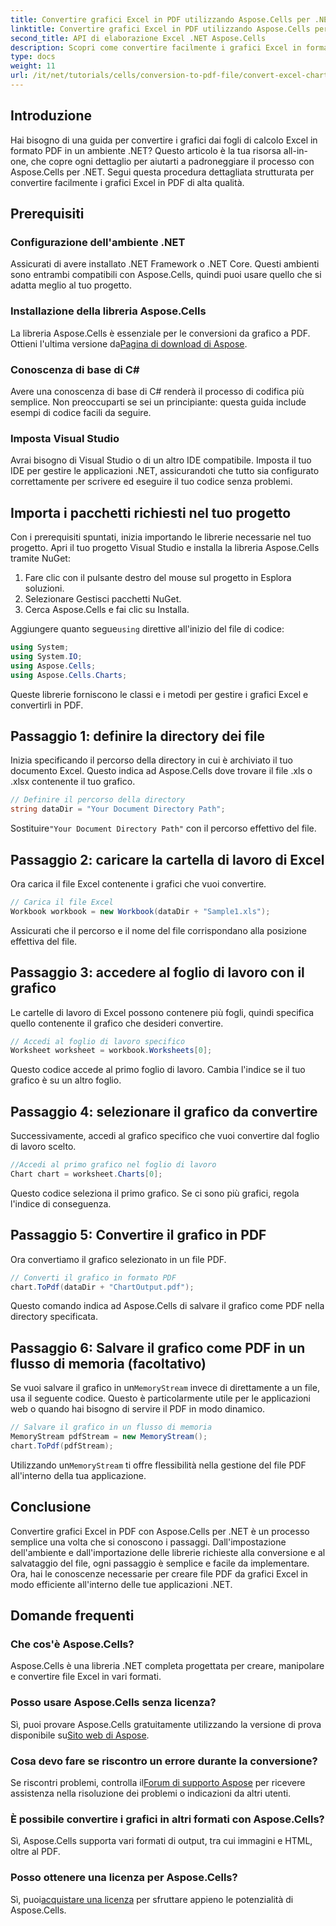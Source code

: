 ```yaml
---
title: Convertire grafici Excel in PDF utilizzando Aspose.Cells per .NET
linktitle: Convertire grafici Excel in PDF utilizzando Aspose.Cells per .NET
second_title: API di elaborazione Excel .NET Aspose.Cells
description: Scopri come convertire facilmente i grafici Excel in formato PDF in .NET usando Aspose.Cells. La nostra guida passo passo copre prerequisiti, configurazione, esempi di codice e FAQ.
type: docs
weight: 11
url: /it/net/tutorials/cells/conversion-to-pdf-file/convert-excel-charts-to-pdf/
---
```

## Introduzione

Hai bisogno di una guida per convertire i grafici dai fogli di calcolo Excel in formato PDF in un ambiente .NET? Questo articolo è la tua risorsa all-in-one, che copre ogni dettaglio per aiutarti a padroneggiare il processo con Aspose.Cells per .NET. Segui questa procedura dettagliata strutturata per convertire facilmente i grafici Excel in PDF di alta qualità.

## Prerequisiti

### Configurazione dell'ambiente .NET
Assicurati di avere installato .NET Framework o .NET Core. Questi ambienti sono entrambi compatibili con Aspose.Cells, quindi puoi usare quello che si adatta meglio al tuo progetto.

### Installazione della libreria Aspose.Cells
La libreria Aspose.Cells è essenziale per le conversioni da grafico a PDF. Ottieni l'ultima versione da[Pagina di download di Aspose](https://releases.aspose.com/cells/net/).

### Conoscenza di base di C#
Avere una conoscenza di base di C# renderà il processo di codifica più semplice. Non preoccuparti se sei un principiante: questa guida include esempi di codice facili da seguire.

### Imposta Visual Studio
Avrai bisogno di Visual Studio o di un altro IDE compatibile. Imposta il tuo IDE per gestire le applicazioni .NET, assicurandoti che tutto sia configurato correttamente per scrivere ed eseguire il tuo codice senza problemi.

## Importa i pacchetti richiesti nel tuo progetto

Con i prerequisiti spuntati, inizia importando le librerie necessarie nel tuo progetto. Apri il tuo progetto Visual Studio e installa la libreria Aspose.Cells tramite NuGet:

1. Fare clic con il pulsante destro del mouse sul progetto in Esplora soluzioni.
2. Selezionare Gestisci pacchetti NuGet.
3. Cerca Aspose.Cells e fai clic su Installa.

 Aggiungere quanto segue`using` direttive all'inizio del file di codice:

```csharp
using System;
using System.IO;
using Aspose.Cells;
using Aspose.Cells.Charts;
```

Queste librerie forniscono le classi e i metodi per gestire i grafici Excel e convertirli in PDF.

## Passaggio 1: definire la directory dei file

Inizia specificando il percorso della directory in cui è archiviato il tuo documento Excel. Questo indica ad Aspose.Cells dove trovare il file .xls o .xlsx contenente il tuo grafico.

```csharp
// Definire il percorso della directory
string dataDir = "Your Document Directory Path";
```

 Sostituire`"Your Document Directory Path"` con il percorso effettivo del file.

## Passaggio 2: caricare la cartella di lavoro di Excel

Ora carica il file Excel contenente i grafici che vuoi convertire.

```csharp
// Carica il file Excel
Workbook workbook = new Workbook(dataDir + "Sample1.xls");
```

Assicurati che il percorso e il nome del file corrispondano alla posizione effettiva del file.

## Passaggio 3: accedere al foglio di lavoro con il grafico

Le cartelle di lavoro di Excel possono contenere più fogli, quindi specifica quello contenente il grafico che desideri convertire.

```csharp
// Accedi al foglio di lavoro specifico
Worksheet worksheet = workbook.Worksheets[0];
```

Questo codice accede al primo foglio di lavoro. Cambia l'indice se il tuo grafico è su un altro foglio.

## Passaggio 4: selezionare il grafico da convertire

Successivamente, accedi al grafico specifico che vuoi convertire dal foglio di lavoro scelto.

```csharp
//Accedi al primo grafico nel foglio di lavoro
Chart chart = worksheet.Charts[0];
```

Questo codice seleziona il primo grafico. Se ci sono più grafici, regola l'indice di conseguenza.

## Passaggio 5: Convertire il grafico in PDF

Ora convertiamo il grafico selezionato in un file PDF.

```csharp
// Converti il grafico in formato PDF
chart.ToPdf(dataDir + "ChartOutput.pdf");
```

Questo comando indica ad Aspose.Cells di salvare il grafico come PDF nella directory specificata.

## Passaggio 6: Salvare il grafico come PDF in un flusso di memoria (facoltativo)

 Se vuoi salvare il grafico in un`MemoryStream` invece di direttamente a un file, usa il seguente codice. Questo è particolarmente utile per le applicazioni web o quando hai bisogno di servire il PDF in modo dinamico.

```csharp
// Salvare il grafico in un flusso di memoria
MemoryStream pdfStream = new MemoryStream();
chart.ToPdf(pdfStream);
```

 Utilizzando un`MemoryStream` ti offre flessibilità nella gestione del file PDF all'interno della tua applicazione.

## Conclusione

Convertire grafici Excel in PDF con Aspose.Cells per .NET è un processo semplice una volta che si conoscono i passaggi. Dall'impostazione dell'ambiente e dall'importazione delle librerie richieste alla conversione e al salvataggio del file, ogni passaggio è semplice e facile da implementare. Ora, hai le conoscenze necessarie per creare file PDF da grafici Excel in modo efficiente all'interno delle tue applicazioni .NET.

## Domande frequenti

### Che cos'è Aspose.Cells?

Aspose.Cells è una libreria .NET completa progettata per creare, manipolare e convertire file Excel in vari formati.

### Posso usare Aspose.Cells senza licenza?

 Sì, puoi provare Aspose.Cells gratuitamente utilizzando la versione di prova disponibile su[Sito web di Aspose](https://releases.aspose.com/cells/net/).

### Cosa devo fare se riscontro un errore durante la conversione?

 Se riscontri problemi, controlla il[Forum di supporto Aspose](https://forum.aspose.com/c/cells/9) per ricevere assistenza nella risoluzione dei problemi o indicazioni da altri utenti.

### È possibile convertire i grafici in altri formati con Aspose.Cells?

Sì, Aspose.Cells supporta vari formati di output, tra cui immagini e HTML, oltre al PDF.

### Posso ottenere una licenza per Aspose.Cells?

 Sì, puoi[acquistare una licenza](https://purchase.conholdate.com/buy) per sfruttare appieno le potenzialità di Aspose.Cells.